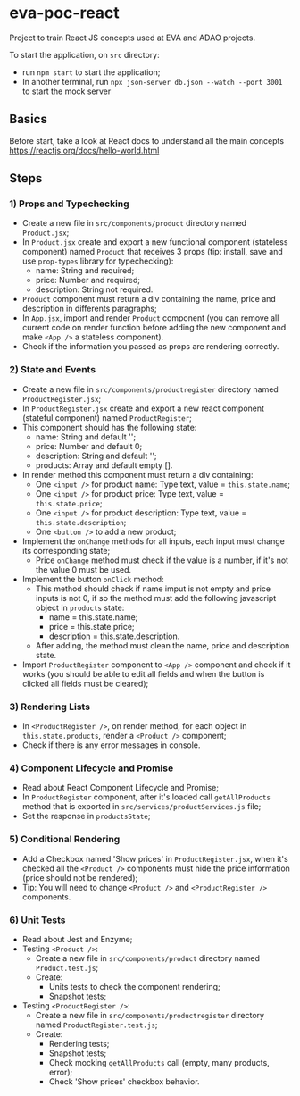 # eva-poc-react
Project to train React JS concepts used at EVA and ADAO projects.

To start the application, on `src` directory:
- run `npm start` to start the application;
- In another terminal, run `npx json-server db.json --watch --port 3001` to start the mock server

## Basics

Before start, take a look at React docs to understand all the main concepts https://reactjs.org/docs/hello-world.html

## Steps

### 1) Props and Typechecking
- Create a new file in `src/components/product` directory named `Product.jsx`;
- In `Product.jsx` create and export a new functional component (stateless component) named `Product` that receives 3 props (tip: install, save and use `prop-types` library for typechecking):
  - name: String and required;
  - price: Number and required;
  - description: String not required.
- `Product` component must return a div containing the name, price and description in differents paragraphs;
- In `App.jsx`, import and render `Product` component (you can remove all current code on render function before adding the new component and make `<App />` a stateless component).
- Check if the information you passed as props are rendering correctly.

### 2) State and Events
- Create a new file in `src/components/productregister` directory named `ProductRegister.jsx`;
- In `ProductRegister.jsx` create and export a new react component (stateful component) named `ProductRegister`;
- This component should has the following state:
  - name: String and default '';
  - price: Number and default 0;
  - description: String and default '';
  - products: Array and default empty [].
- In render method this component must return a div containing:
  - One `<input />` for product name: Type text, value = `this.state.name`;
  - One `<input />` for product price: Type text, value = `this.state.price`;
  - One `<input />` for product description: Type text, value = `this.state.description`;
  - One `<button />` to add a new product;
- Implement the `onChange` methods for all inputs, each input must change its corresponding state;
  - Price `onChange` method must check if the value is a number, if it's not the value 0 must be used.
- Implement the button `onClick` method:
  - This method should check if name imput is not empty and price inputs is not 0, if so the method must add the following javascript object in `products` state:
    - name = this.state.name;
    - price = this.state.price;
    - description = this.state.description.
  - After adding, the method must clean the name, price and description state.
- Import `ProductRegister` component to `<App />` component and check if it works (you should be able to edit all fields and when the button is clicked all fields must be cleared);

### 3) Rendering Lists
- In `<ProductRegister />`, on render method, for each object in `this.state.products`, render a `<Product />` component;
- Check if there is any error messages in console.

### 4) Component Lifecycle and Promise
- Read about React Component Lifecycle and Promise;
- In `ProductRegister` component, after it's loaded call `getAllProducts` method that is exported in `src/services/productServices.js` file;
- Set the response in `productsState`;

### 5) Conditional Rendering
- Add a Checkbox named 'Show prices' in `ProductRegister.jsx`, when it's checked all the `<Product />` components must hide the price information (price should not be rendered);
- Tip: You will need to change `<Product />` and `<ProductRegister />` components.

### 6) Unit Tests
- Read about Jest and Enzyme;
- Testing `<Product />`:
  - Create a new file in `src/components/product` directory named `Product.test.js`;
  - Create:
    - Units tests to check the component rendering;
    - Snapshot tests;
- Testing `<ProductRegister />`:
  - Create a new file in `src/components/productregister` directory named `ProductRegister.test.js`;
  - Create:
    - Rendering tests;
    - Snapshot tests;
    - Check mocking `getAllProducts` call (empty, many products, error);
    - Check 'Show prices' checkbox behavior.
